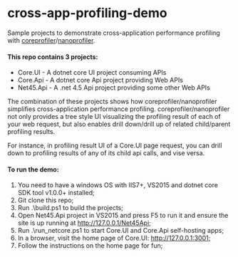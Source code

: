 # cross-app-profiling-demo
Sample projects to demonstrate cross-application performance profiling with [coreprofiler](https://github.com/teddymacn/CoreProfiler)/[nanoprofiler](https://github.com/ef-labs/nanoprofiler).

#### This repo contains 3 projects:

- Core.UI - A dotnet core UI project consuming APIs
- Core.Api - A dotnet core Api project providing Web APIs
- Net45.Api - A .net 4.5 Api project providing some other Web APIs

The combination of these projects shows how coreprofiler/nanoprofiler simplifies cross-application performance profiling. coreprofiler/nanoprofiler not only provides a tree style UI visualizing the profiling result of each of your web request, but also enables drill down/drill up of related child/parent profiling results.

For instance, in profiling result UI of a Core.UI page request, you can drill down to profiling results of any of its child api calls, and vise versa.

#### To run the demo:

1. You need to have a windows OS with IIS7+, VS2015 and dotnet core SDK tool v1.0.0+ installed;
2. Git clone this repo;
3. Run .\build.ps1 to build the projects;
4. Open Net45.Api project in VS2015 and press F5 to run it and ensure the site is up running at http://127.0.0.1/Net45Api;
5. Run .\run_netcore.ps1 to start Core.UI and Core.Api self-hosting apps;
6. In a browser, visit the home page of Core.UI: http://127.0.0.1:3001;
7. Follow the instructions on the home page for fun;
